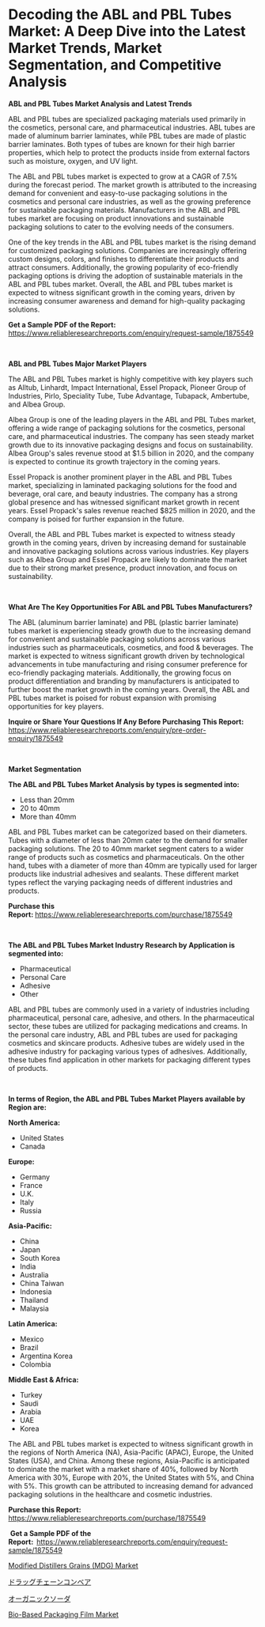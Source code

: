 <p><h1>Decoding the ABL and PBL Tubes Market: A Deep Dive into the Latest Market Trends, Market Segmentation, and Competitive Analysis</h1></p><p><strong>ABL and PBL Tubes Market Analysis and Latest Trends</strong></p>
<p><p>ABL and PBL tubes are specialized packaging materials used primarily in the cosmetics, personal care, and pharmaceutical industries. ABL tubes are made of aluminum barrier laminates, while PBL tubes are made of plastic barrier laminates. Both types of tubes are known for their high barrier properties, which help to protect the products inside from external factors such as moisture, oxygen, and UV light.</p><p>The ABL and PBL tubes market is expected to grow at a CAGR of 7.5% during the forecast period. The market growth is attributed to the increasing demand for convenient and easy-to-use packaging solutions in the cosmetics and personal care industries, as well as the growing preference for sustainable packaging materials. Manufacturers in the ABL and PBL tubes market are focusing on product innovations and sustainable packaging solutions to cater to the evolving needs of the consumers.</p><p>One of the key trends in the ABL and PBL tubes market is the rising demand for customized packaging solutions. Companies are increasingly offering custom designs, colors, and finishes to differentiate their products and attract consumers. Additionally, the growing popularity of eco-friendly packaging options is driving the adoption of sustainable materials in the ABL and PBL tubes market. Overall, the ABL and PBL tubes market is expected to witness significant growth in the coming years, driven by increasing consumer awareness and demand for high-quality packaging solutions.</p></p>
<p><strong>Get a Sample PDF of the Report:&nbsp;</strong> <a href="https://www.reliableresearchreports.com/enquiry/request-sample/1875549">https://www.reliableresearchreports.com/enquiry/request-sample/1875549</a></p>
<p>&nbsp;</p>
<p><strong>ABL and PBL Tubes Major Market Players</strong></p>
<p><p>The ABL and PBL Tubes market is highly competitive with key players such as Alltub, Linhardt, Impact International, Essel Propack, Pioneer Group of Industries, Pirlo, Speciality Tube, Tube Advantage, Tubapack, Ambertube, and Albea Group.</p><p>Albea Group is one of the leading players in the ABL and PBL Tubes market, offering a wide range of packaging solutions for the cosmetics, personal care, and pharmaceutical industries. The company has seen steady market growth due to its innovative packaging designs and focus on sustainability. Albea Group's sales revenue stood at $1.5 billion in 2020, and the company is expected to continue its growth trajectory in the coming years.</p><p>Essel Propack is another prominent player in the ABL and PBL Tubes market, specializing in laminated packaging solutions for the food and beverage, oral care, and beauty industries. The company has a strong global presence and has witnessed significant market growth in recent years. Essel Propack's sales revenue reached $825 million in 2020, and the company is poised for further expansion in the future.</p><p>Overall, the ABL and PBL Tubes market is expected to witness steady growth in the coming years, driven by increasing demand for sustainable and innovative packaging solutions across various industries. Key players such as Albea Group and Essel Propack are likely to dominate the market due to their strong market presence, product innovation, and focus on sustainability.</p></p>
<p>&nbsp;</p>
<p><strong>What Are The Key Opportunities For ABL and PBL Tubes Manufacturers?</strong></p>
<p><p>The ABL (aluminum barrier laminate) and PBL (plastic barrier laminate) tubes market is experiencing steady growth due to the increasing demand for convenient and sustainable packaging solutions across various industries such as pharmaceuticals, cosmetics, and food & beverages. The market is expected to witness significant growth driven by technological advancements in tube manufacturing and rising consumer preference for eco-friendly packaging materials. Additionally, the growing focus on product differentiation and branding by manufacturers is anticipated to further boost the market growth in the coming years. Overall, the ABL and PBL tubes market is poised for robust expansion with promising opportunities for key players.</p></p>
<p><strong>Inquire or Share Your Questions If Any Before Purchasing This Report:</strong> <a href="https://www.reliableresearchreports.com/enquiry/pre-order-enquiry/1875549">https://www.reliableresearchreports.com/enquiry/pre-order-enquiry/1875549</a></p>
<p>&nbsp;</p>
<p><strong>Market Segmentation</strong></p>
<p><strong>The ABL and PBL Tubes Market Analysis by types is segmented into:</strong></p>
<p><ul><li>Less than 20mm</li><li>20 to 40mm</li><li>More than 40mm</li></ul></p>
<p><p>ABL and PBL Tubes market can be categorized based on their diameters. Tubes with a diameter of less than 20mm cater to the demand for smaller packaging solutions. The 20 to 40mm market segment caters to a wider range of products such as cosmetics and pharmaceuticals. On the other hand, tubes with a diameter of more than 40mm are typically used for larger products like industrial adhesives and sealants. These different market types reflect the varying packaging needs of different industries and products.</p></p>
<p><strong>Purchase this Report:&nbsp;</strong><a href="https://www.reliableresearchreports.com/purchase/1875549">https://www.reliableresearchreports.com/purchase/1875549</a></p>
<p>&nbsp;</p>
<p><strong>The ABL and PBL Tubes Market Industry Research by Application is segmented into:</strong></p>
<p><ul><li>Pharmaceutical</li><li>Personal Care</li><li>Adhesive</li><li>Other</li></ul></p>
<p><p>ABL and PBL tubes are commonly used in a variety of industries including pharmaceutical, personal care, adhesive, and others. In the pharmaceutical sector, these tubes are utilized for packaging medications and creams. In the personal care industry, ABL and PBL tubes are used for packaging cosmetics and skincare products. Adhesive tubes are widely used in the adhesive industry for packaging various types of adhesives. Additionally, these tubes find application in other markets for packaging different types of products.</p></p>
<p>&nbsp;</p>
<p><strong>In terms of Region, the ABL and PBL Tubes Market Players available by Region are:</strong></p>
<p>
    <p> <strong> North America: </strong>
        <ul>
            <li>United States</li>
            <li>Canada</li>
        </ul>
        </p> 
    <p> <strong> Europe: </strong>
        <ul>
            <li>Germany</li>
            <li>France</li>
            <li>U.K.</li>
            <li>Italy</li>
            <li>Russia</li>
        </ul>
        </p> 
    <p> <strong> Asia-Pacific: </strong>
        <ul>
            <li>China</li>
            <li>Japan</li>
            <li>South Korea</li>
            <li>India</li>
            <li>Australia</li>
            <li>China Taiwan</li>
            <li>Indonesia</li>
            <li>Thailand</li>
            <li>Malaysia</li>
        </ul>
        </p> 
    <p> <strong> Latin America: </strong>
        <ul>
            <li>Mexico</li>
            <li>Brazil</li>
            <li>Argentina Korea</li>
            <li>Colombia</li>
        </ul>
        </p> 
    <p> <strong> Middle East & Africa: </strong>
        <ul>
            <li>Turkey</li>
            <li>Saudi</li>
            <li>Arabia</li>
            <li>UAE</li>
            <li>Korea</li>
        </ul>
    </p>
    </p>
<p><p>The ABL and PBL tubes market is expected to witness significant growth in the regions of North America (NA), Asia-Pacific (APAC), Europe, the United States (USA), and China. Among these regions, Asia-Pacific is anticipated to dominate the market with a market share of 40%, followed by North America with 30%, Europe with 20%, the United States with 5%, and China with 5%. This growth can be attributed to increasing demand for advanced packaging solutions in the healthcare and cosmetic industries.</p></p>
<p><strong>Purchase this Report: </strong><a href="https://www.reliableresearchreports.com/purchase/1875549">https://www.reliableresearchreports.com/purchase/1875549</a></p>
<p>&nbsp;<strong>Get a Sample PDF of the Report:&nbsp;&nbsp;</strong><a href="https://www.reliableresearchreports.com/enquiry/request-sample/1875549">https://www.reliableresearchreports.com/enquiry/request-sample/1875549</a></p>
<p><strong></strong></p>
<p><p><a href="https://github.com/pjcfca/Market-Research-Report-List-1/blob/main/modified-distillers-grains-mdg-market.md">Modified Distillers Grains (MDG) Market</a></p><p><a href="https://github.com/joaejkdzgyljvo6/Market-Research-Report-List-1/blob/main/30160121703.md">ドラッグチェーンコンベア</a></p><p><a href="https://medium.com/@lillianamurazik2023/%E6%9C%89%E6%A9%9F%E3%82%BD%E3%83%BC%E3%83%80%E5%B8%82%E5%A0%B4%E8%A6%8F%E6%A8%A1-cagr-%E3%83%88%E3%83%AC%E3%83%B3%E3%83%89-2024-2030-a1b4383ee9dd">オーガニックソーダ</a></p><p><a href="https://github.com/johnbach50/Market-Research-Report-List-2/blob/main/bio-based-packaging-film-market.md">Bio-Based Packaging Film Market</a></p></p>